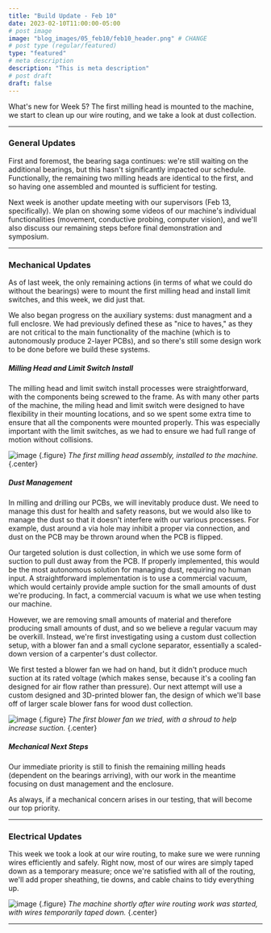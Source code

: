 ```yaml
---
title: "Build Update - Feb 10"
date: 2023-02-10T11:00:00-05:00
# post image
image: "blog_images/05_feb10/feb10_header.png" # CHANGE
# post type (regular/featured)
type: "featured"
# meta description
description: "This is meta description"
# post draft
draft: false
---
```


What's new for Week 5? The first milling head is mounted to the machine, we start to clean up our wire routing, and we take a look at dust collection.

<hr>

### General Updates

First and foremost, the bearing saga continues: we're still waiting on the additional bearings, but this hasn't significantly impacted our schedule. Functionally, the remaining two milling heads are identical to the first, and so having one assembled and mounted is sufficient for testing.

Next week is another update meeting with our supervisors (Feb 13, specifically). We plan on showing some videos of our machine's individual functionalities (movement, conductive probing, computer vision), and we'll also discuss our remaining steps before final demonstration and symposium.

<hr>

### Mechanical Updates

As of last week, the only remaining actions (in terms of what we could do without the bearings) were to mount the first milling head and install limit switches, and this week, we did just that.

We also began progress on the auxiliary systems: dust managment and a full enclosre. We had previously defined these as "nice to haves," as they are not critical to the main functionality of the machine (which is to autonomously produce 2-layer PCBs), and so there's still some design work to be done before we build these systems.

##### Milling Head and Limit Switch Install

The milling head and limit switch install processes were straightforward, with the components being screwed to the frame. As with many other parts of the machine, the miling head and limit switch were designed to have flexibility in their mounting locations, and so we spent some extra time to ensure that all the components were mounted properly. This was especially important with the limit switches, as we had to ensure we had full range of motion without collisions.

![image](../../blog_images/05_feb10/milling_head_1.jpg)
{.figure}
_The first milling head assembly, installed to the machine._
{.center}

##### Dust Management

In milling and drilling our PCBs, we will inevitably produce dust. We need to manage this dust for health and safety reasons, but we would also like to manage the dust so that it doesn't interfere with our various processes. For example, dust around a via hole may inhibit a proper via connection, and dust on the PCB may be thrown around when the PCB is flipped.

Our targeted solution is dust collection, in which we use some form of suction to pull dust away from the PCB. If properly implemented, this would be the most autonomous solution for managing dust, requiring no human input. A straightforward implementation is to use a commercial vacuum, which would certainly provide ample suction for the small amounts of dust we're producing. In fact, a commercial vacuum is what we use when testing our machine.

However, we are removing small amounts of material and therefore producing small amounts of dust, and so we believe a regular vacuum may be overkill. Instead, we're first investigating using a custom dust collection setup, with a blower fan and a small cyclone separator, essentially a scaled-down version of a carpenter's dust collector.

We first tested a blower fan we had on hand, but it didn't produce much suction at its rated voltage (which makes sense, because it's a cooling fan designed for air flow rather than pressure). Our next attempt will use a custom designed and 3D-printed blower fan, the design of which we'll base off of larger scale blower fans for wood dust collection.

![image](../../blog_images/05_feb10/blower_fan_test.jpg)
{.figure}
_The first blower fan we tried, with a shroud to help increase suction._
{.center}

##### Mechanical Next Steps

Our immediate priority is still to finish the remaining milling heads (dependent on the bearings arriving), with our work in the meantime focusing on dust management and the enclosure.

As always, if a mechanical concern arises in our testing, that will become our top priority.

<hr>

<!--
### Software/Firmware Updates

<hr>

-->

### Electrical Updates

This week we took a look at our wire routing, to make sure we were running wires efficiently and safely. Right now, most of our wires are simply taped down as a temporary measure; once we're satisfied with all of the routing, we'll add proper sheathing, tie downs, and cable chains to tidy everything up.

![image](../../blog_images/05_feb10/wiring_temp.jpg)
{.figure}
_The machine shortly after wire routing work was started, with wires temporarily taped down._
{.center}

<hr>